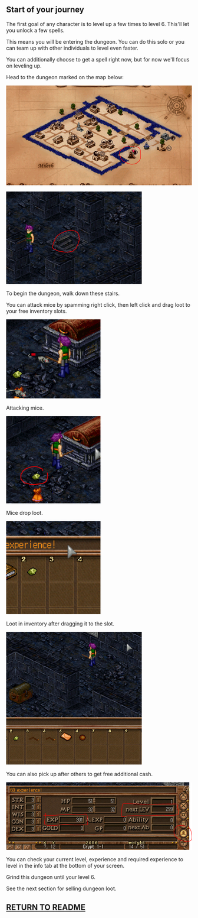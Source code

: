
## Start of your journey

The first goal of any character is to level up a few times to level 6. This'll let you unlock a few spells.

This means you will be entering the dungeon. You can do this solo or you can team up with other individuals to level even faster.

You can additionally choose to get a spell right now, but for now we'll focus on leveling up.

Head to the dungeon marked on the map below:

<img src="../media/dungeon_map.PNG" alt="Dungeon Map Location" width="512"/></img>

<img src="../media/stairs.PNG" alt="Dungeon Stairs" width="368"/></img>

To begin the dungeon, walk down these stairs.

You can attack mice by spamming right click, then left click and drag loot to your free inventory slots.

<img src="../media/mouse_attack.PNG" alt="Mouse Target" width="256"/></img>

Attacking mice.

<img src="../media/mouse_loot.PNG" alt="Mouse Ground Loot" width="256"/></img>

Mice drop loot.

<img src="../media/mold_loot.PNG" alt="Mouse Mold Loot" width="256"/></img>

Loot in inventory after dragging it to the slot.

<img src="../media/variety_of_loot.PNG" alt="Additional Loot" width="368"/></img>

You can also pick up after others to get free additional cash.

<img src="../media/exp_note.PNG" alt="Check your EXP" width="512"/></img>

You can check your current level, experience and required experience to level in the info tab at the bottom of your screen.

Grind this dungeon until your level 6.

See the next section for selling dungeon loot.

## [RETURN TO README](../README.md)

